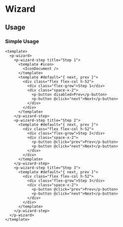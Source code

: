 <script setup>
  import pWizard from './Wizard.vue'
  import pWizardStep from './WizardStep.vue'
  import pButton from '../button/Button.vue'
  import pCard from '../card/Card.vue'
  import IconDocument from '@carbon/icons-vue/lib/document/16'
  import { ref } from 'vue-demi'
</script>

# Wizard

## Usage

### Simple Usage

<preview>
  <p-wizard>
    <p-wizard-step title="Step 1">
      <template #icon>
        <IconDocument />
      </template>
      <template #default="{ next, prev }">
        <div class="flex flex-col h-52">
          <div class="flex-grow">Step 1</div>
          <div class="space-x-2">
            <p-button disabled>Prev</p-button>
            <p-button @click="next">Next</p-button>
          </div>
        </div>
      </template>
    </p-wizard-step>
    <p-wizard-step title="Step 2">
      <template #default="{ next, prev }">
        <div class="flex flex-col h-52">
          <div class="flex-grow">Step 2</div>
          <div class="space-x-2">
            <p-button @click="prev">Prev</p-button>
            <p-button @click="next">Next</p-button>
          </div>
        </div>
      </template>
    </p-wizard-step>
    <p-wizard-step title="Step 3">
      <template #default="{ next, prev }">
        <div class="flex flex-col h-52">
          <div class="flex-grow">Step 3</div>
          <div class="space-x-2">
            <p-button @click="prev">Prev</p-button>
            <p-button @click="next">Next</p-button>
          </div>
        </div>
      </template>
    </p-wizard-step>
  </p-wizard>
</preview>

```vue
<template>
  <p-wizard>
    <p-wizard-step title="Step 1">
      <template #icon>
        <IconDocument />
      </template>
      <template #default="{ next, prev }">
        <div class="flex flex-col h-52">
          <div class="flex-grow">Step 1</div>
          <div class="space-x-2">
            <p-button disabled>Prev</p-button>
            <p-button @click="next">Next</p-button>
          </div>
        </div>
      </template>
    </p-wizard-step>
    <p-wizard-step title="Step 2">
      <template #default="{ next, prev }">
        <div class="flex flex-col h-52">
          <div class="flex-grow">Step 2</div>
          <div class="space-x-2">
            <p-button @click="prev">Prev</p-button>
            <p-button @click="next">Next</p-button>
          </div>
        </div>
      </template>
    </p-wizard-step>
    <p-wizard-step title="Step 3">
      <template #default="{ next, prev }">
        <div class="flex flex-col h-52">
          <div class="flex-grow">Step 3</div>
          <div class="space-x-2">
            <p-button @click="prev">Prev</p-button>
            <p-button @click="next">Next</p-button>
          </div>
        </div>
      </template>
    </p-wizard-step>
  </p-wizard>
</template>
```
